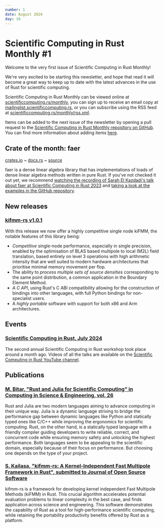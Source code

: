 ```yaml
---
number: 1
date: August 2024
day: 16
---
```


# Scientific Computing in Rust Monthly #1

Welcome to the very first issue of Scientific Computing in Rust Monthly!

We're very excited to be starting this newsletter, and hope that read it will become a great way to keep up to date with
the latest advances in the use of Rust for scientific computing.

Scientific Computing in Rust Monthly can be viewed online at [scientificcomputing.rs/monthly](https://scientificcomputing.rs/monthly),
you can sign up to receive an email copy at [mailinglist.scientificcomputing.rs](https://mailinglist.scientificcomputing.rs),
or you can subscribe using the RSS feed at [scientificcomputing.rs/monthly/rss.xml](https://scientificcomputing.rs/monthly/rss.xml).

Items can be added to the next issue of the newsletter by opening a pull request to the
[Scientific Computing in Rust Monthly repository on GitHub](https://github.com/rust-scicomp/scientific-computing-in-rust-monthly).
You can find more information about adding items
[here](https://github.com/rust-scicomp/scientific-computing-in-rust-monthly#contributing-an-item).

## Crate of the month: faer
[crates.io](https://crates.io/crates/faer) ~ [docs.rs](https://docs.rs/faer/latest/faer/) ~ [source](https://github.com/sarah-ek/faer-rs)

faer is a dense linear algebra library that has implementations of loads of dense linear algebra methods written in pure Rust.
If you've not checked it out yet, we recommend [watching the recording of Sarah El Kazdadi's talk about faer at Scientific Computing in Rust 2023](https://youtu.be/LLG3AxRyfTw)
and [taking a look at the examples in the GitHub repository](https://github.com/sarah-ek/faer-rs/tree/main/examples).

## New releases

### [kifmm-rs v1.0.1](https://crates.io/crates/kifmm/1.0.1)

With this release we now offer a highly competitive single node kiFMM, the notable features of this library being:

- _Competitive_ single-node performance, especially in single precision, enabled by the optimisation of BLAS based multipole to local (M2L) field translation, based entirely on level 3 operations with high arithmetic intensity that are well suited to modern hardware architectures that prioritise minimal memory movement per flop.
- The ability to _process multiple sets of source densities_ corresponding to the same point distribution, a common application in the Boundary Element Method.
- _A C API_, using Rust's C ABI compatibility allowing for the construction of bindings into other languages, with full Python bindings for non-specialist users.
- A _highly portable_ software with support for both x86 and Arm architectures.

## Events

### [Scientific Computing in Rust, July 2024](https://scientificcomputing.rs/2024/)
The second annual Scientific Computing in Rust workshop took place around a month ago.
Videos of all the talks are available on the [Scientific Computing in Rust YouTube channel](https://www.youtube.com/@ScientificComputinginRust).

## Publications

### [M. Bitar, "Rust and Julia for Scientific Computing" in Computing in Science & Engineering, vol. 26](https://doi.ieeecomputersociety.org/10.1109/MCSE.2024.3369988)
Rust and Julia are two modern languages aiming to advance computing in their unique way.
Julia is a dynamic language striving to bridge the performance gap between dynamic languages like Python and statically typed ones like C/C++ while improving the ergonomics for scientific computing.
Rust, on the other hand, is a statically typed language with a friendly compiler guiding developers to write reliable, correct, and concurrent code while ensuring memory safety and unlocking the highest performance.
Both languages seem to be appealing to the scientific domain, especially because of their focus on performance.
But choosing one depends on the type of your project.

### [S. Kailasa, "kifmm-rs: A Kernel-Independent Fast Multipole Framework in Rust", submitted to Journal of Open Source Software](https://github.com/bempp/kifmm/blob/main/paper/paper.pdf)
kifmm-rs is a framework for developing kernel independent Fast Multipole Methods (kiFMM) in Rust. This crucial algorithm accelerates potential evaluation problems to linear complexity in the best case, and finds application across science and engineering. This software demonstrates the capability of Rust as a tool for high-performance scientific computing, while retaining the portability productivity benefits offered by Rust as a platform.
